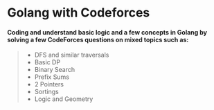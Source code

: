 # Golang with Codeforces
#### Coding and understand basic logic and a few concepts in Golang by solving a few CodeForces questions on mixed topics such as:
>* DFS and similar traversals
>* Basic DP
>* Binary Search
>* Prefix Sums
>* 2 Pointers
>* Sortings
>* Logic and Geometry
